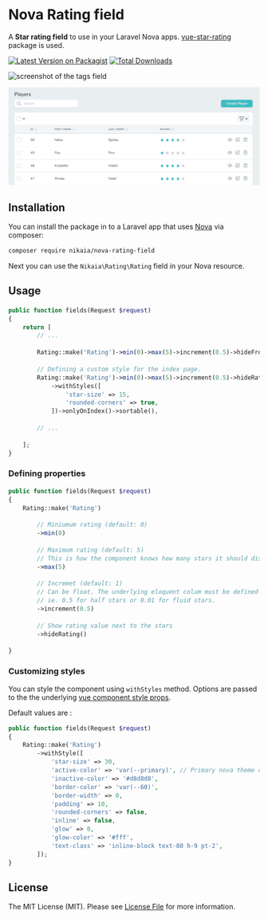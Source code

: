 # Nova Rating field

A **Star rating field** to use in your Laravel Nova apps. [vue-star-rating](https://github.com/craigh411/vue-star-rating) package is used. 

[![Latest Version on Packagist](https://img.shields.io/packagist/v/nikaia/nova-rating-field.svg?style=flat-square)](https://packagist.org/packages/nikaia/nova-rating-field)
[![Total Downloads](https://img.shields.io/packagist/dt/nikaia/nova-rating-field.svg?style=flat-square)](https://packagist.org/packages/nikaia/nova-rating-field)


![screenshot of the tags field](https://spatie.github.io/nova-tags-field/screenshot.png)

<p align="center">
    <img src="./docs/players-index.png">
</p>


## Installation

You can install the package in to a Laravel app that uses [Nova](https://nova.laravel.com) via composer:

```bash
composer require nikaia/nova-rating-field
```

Next you can use the `Nikaia\Rating\Rating` field in your Nova resource.

## Usage

```php
public function fields(Request $request)
{
    return [
        // ...

        Rating::make('Rating')->min(0)->max(5)->increment(0.5)->hideFromIndex(),
        
        // Defining a custom style for the index page.
        Rating::make('Rating')->min(0)->max(5)->increment(0.5)->hideRating()
            ->withStyles([
                'star-size' => 15,
                'rounded-corners' => true,
            ])->onlyOnIndex()->sortable(),

        // ...    
        
    ];
}
```

### Defining properties

```php
public function fields(Request $request)
{
    Rating::make('Rating')
    
        // Miniumum rating (default: 0)
        ->min(0) 
        
        // Maximum rating (default: 5)
        // This is how the component knows how many stars it should display.
        ->max(5)
        
        // Incremet (default: 1)
        // Can be float. The underlying eloquent colum must be defined as float in that case.
        // ie. 0.5 for half stars or 0.01 for fluid stars.
        ->increment(0.5)
        
        // Show rating value next to the stars
        ->hideRating()
        
}
```

### Customizing styles

You can style the component using `withStyles` method. Options are passed to the the underlying [vue component style props](https://github.com/craigh411/vue-star-rating#style-props). 

Default values are :

```php
public function fields(Request $request)
{
    Rating::make('Rating')
        ->withStyle([
            'star-size' => 30,
            'active-color' => 'var(--primary)', // Primary nova theme color.
            'inactive-color' => '#d8d8d8',
            'border-color' => 'var(--60)',
            'border-width' => 0,
            'padding' => 10,
            'rounded-corners' => false,
            'inline' => false,
            'glow' => 0,
            'glow-color' => '#fff',
            'text-class' => 'inline-block text-80 h-9 pt-2',
        ]);
}
```

## License

The MIT License (MIT). Please see [License File](LICENSE.md) for more information.
